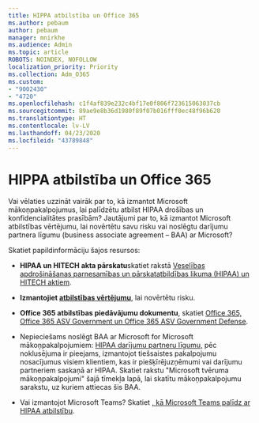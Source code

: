 ```yaml
---
title: HIPPA atbilstība un Office 365
ms.author: pebaum
author: pebaum
manager: mnirkhe
ms.audience: Admin
ms.topic: article
ROBOTS: NOINDEX, NOFOLLOW
localization_priority: Priority
ms.collection: Adm_O365
ms.custom:
- "9002430"
- "4720"
ms.openlocfilehash: c1f4af839e232c4bf17e0f806f723615063037cb
ms.sourcegitcommit: 89ae9e8b36d1980f89f07b016fff0ec48f96b620
ms.translationtype: HT
ms.contentlocale: lv-LV
ms.lasthandoff: 04/23/2020
ms.locfileid: "43789848"
---
```

# <a name="hippa-compliance-and-office-365"></a>HIPPA atbilstība un Office 365

Vai vēlaties uzzināt vairāk par to, kā izmantot Microsoft mākoņpakalpojumus, lai palīdzētu atbilst HIPAA drošības un konfidencialitātes prasībām?  Jautājumi par to, kā izmantot Microsoft atbilstības vērtējumu, lai novērtētu savu risku vai noslēgtu darījumu partnera līgumu (business associate agreement – BAA) ar Microsoft?  

Skatiet papildinformāciju šajos resursos:

- **HIPAA un HITECH akta pārskatu**skatiet rakstā [Veselības apdrošināšanas parnesamības un pārskatatbildības likuma (HIPAA) un HITECH aktiem](https://docs.microsoft.com/microsoft-365/compliance/offering-hipaa-hitech?view=o365-worldwide).

- **Izmantojiet [atbilstības vērtējumu](https://docs.microsoft.com/microsoft-365/compliance/offering-hipaa-hitech?view=o365-worldwide#use-microsoft-compliance-score-to-assess-your-risk)**, lai novērtētu risku.

- **Office 365 atbilstības piedāvājumu dokumentu**, skatiet [Office 365, Office 365 ASV Government un Office 365 ASV Government Defense](https://go.microsoft.com/fwlink/p/?LinkID=2077751).

- Nepieciešams noslēgt BAA ar Microsoft for Microsoft mākoņpakalpojumiem: [HIPAA darījumu partneru līgumu,](https://aka.ms/BAA) pēc noklusējuma ir pieejams, izmantojot tiešsaistes pakalpojumu nosacījumus visiem klientiem, kas ir piešķīrējuzņēmumi vai darījumu partneriem saskaņā ar HIPAA. Skatiet rakstu "Microsoft tvēruma mākoņpakalpojumi" šajā tīmekļa lapā, lai skatītu mākoņpakalpojumu sarakstu, uz kuriem attiecas šis BAA.

- Vai izmantojot Microsoft Teams? Skatiet [, kā Microsoft Teams palīdz ar HIPAA atbilstību](https://www.microsoft.com/microsoft-365/blog/2019/04/30/white-paper-microsoft-teams-healthcare-providers-hipaa-compliance/).
